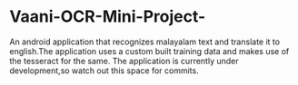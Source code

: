 # Vaani-OCR-Mini-Project-
An android application that recognizes malayalam text and translate it to english.The application uses a custom built training data and makes use of the tesseract for the same. 
The application is currently under development,so watch out this space for commits.
